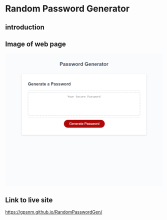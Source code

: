 # Random Password Generator

## introduction


## Image of web page

<img src="./assets/gpsnm.github.io_RandomPasswordGen_.png" alt="">


## Link to live site
https://gpsnm.github.io/RandomPasswordGen/
